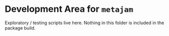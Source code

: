 # Development Area for `metajam`

Exploratory / testing scripts live here. Nothing in this folder is included in the package build.

